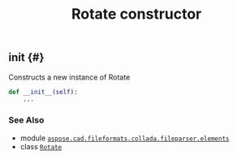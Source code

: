 ﻿---
title: Rotate constructor
second_title: Aspose.CAD for Python via .NET API References
description: 
type: docs
weight: 10
url: /python-net/aspose.cad.fileformats.collada.fileparser.elements/rotate/__init__/
is_root: false
---

## __init__ {#}

Constructs a new instance of Rotate



```python
def __init__(self):
    ...
```





### See Also
* module [`aspose.cad.fileformats.collada.fileparser.elements`](../../)
* class [`Rotate`](/cad/python-net/aspose.cad.fileformats.collada.fileparser.elements/rotate)
